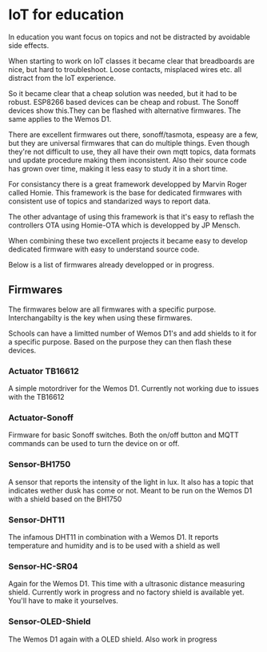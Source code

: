 # IoT for education

In education you want focus on topics and not be distracted by avoidable side effects.

When starting to work on IoT classes it became clear that breadboards are nice, but hard to 
troubleshoot. Loose contacts, misplaced wires etc. all distract from the IoT experience.

So it became clear that a cheap solution was needed, but it had to be robust. ESP8266 based 
devices can be cheap and robust.
The Sonoff devices show this.They can be flashed with alternative firmwares. The same applies 
to the Wemos D1.

There are excellent firmwares out there, sonoff/tasmota, espeasy are a few, but they are 
universal firmwares that can do multiple things. Even though they're not difficult to use, 
they all have their own mqtt topics, data formats und update procedure making them inconsistent.
Also their source code has grown over time, making it less easy to study it in a short time.

For consistancy there is a great framework developped by Marvin Roger called Homie.
This framework is the base for dedicated firmwares with consistent use of topics and standarized 
ways to report data.

The other advantage of using this framework is that it's easy to reflash the controllers 
OTA using Homie-OTA which is developped by JP Mensch.

When combining these two excellent projects it became easy to develop dedicated firmware
with easy to understand source code.

Below is a list of firmwares already developped or in progress.


## Firmwares
The firmwares below are all firmwares with a specific purpose. Interchangabilty is the key
when using these firmwares.

Schools can have a limitted number of Wemos D1's and add shields to it for a specific purpose.
Based on the purpose they can then flash these devices.

### Actuator TB16612
A simple motordriver for the Wemos D1. Currently not working due to issues with the TB16612

### Actuator-Sonoff
Firmware for basic Sonoff switches. Both the on/off button and MQTT commands can be used
to turn the device on or off.

### Sensor-BH1750
A sensor that reports the intensity of the light in lux. It also has a topic that indicates 
wether dusk has come or not. Meant to be run on the Wemos D1 with a shield based on the BH1750

### Sensor-DHT11
The infamous DHT11 in combination with a Wemos D1. It reports temperature and humidity and is 
to be used with a shield as well

### Sensor-HC-SR04
Again for the Wemos D1. This time with a ultrasonic distance measuring shield. 
Currently work in progress and no factory shield is available yet. You'll have to make it
yourselves.

### Sensor-OLED-Shield
The Wemos D1 again with a OLED shield. Also work in progress

